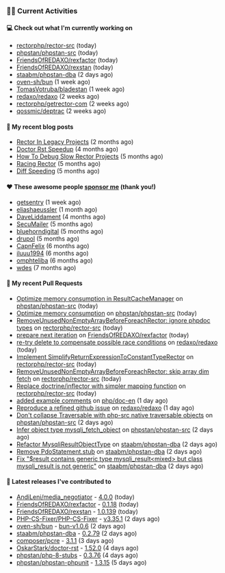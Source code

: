 ### 👨‍💻 Current Activities


#### 💻 Check out what I'm currently working on

- [rectorphp/rector-src](https://github.com/rectorphp/rector-src) (today)
- [phpstan/phpstan-src](https://github.com/phpstan/phpstan-src) (today)
- [FriendsOfREDAXO/rexfactor](https://github.com/FriendsOfREDAXO/rexfactor) (today)
- [FriendsOfREDAXO/rexstan](https://github.com/FriendsOfREDAXO/rexstan) (today)
- [staabm/phpstan-dba](https://github.com/staabm/phpstan-dba) (2 days ago)
- [oven-sh/bun](https://github.com/oven-sh/bun) (1 week ago)
- [TomasVotruba/bladestan](https://github.com/TomasVotruba/bladestan) (1 week ago)
- [redaxo/redaxo](https://github.com/redaxo/redaxo) (2 weeks ago)
- [rectorphp/getrector-com](https://github.com/rectorphp/getrector-com) (2 weeks ago)
- [qossmic/deptrac](https://github.com/qossmic/deptrac) (2 weeks ago)


#### 📜 My recent blog posts

- [Rector In Legacy Projects](https://staabm.github.io/2023/07/23/rector-in-legacy-projects.html) (2 months ago)
- [Doctor Rst Speedup](https://staabm.github.io/2023/05/18/doctor-rst-speedup.html) (4 months ago)
- [How To Debug Slow Rector Projects](https://staabm.github.io/2023/05/10/how-to-debug-slow-rector-projects.html) (5 months ago)
- [Racing Rector](https://staabm.github.io/2023/05/06/racing-rector.html) (5 months ago)
- [Diff Speeding](https://staabm.github.io/2023/05/01/diff-speeding.html) (5 months ago)


#### ❤️ These awesome people [sponsor me](https://github.com/sponsors/staabm) (thank you!)

- [getsentry](https://github.com/getsentry) (1 week ago)
- [eliashaeussler](https://github.com/eliashaeussler) (1 month ago)
- [DaveLiddament](https://github.com/DaveLiddament) (4 months ago)
- [SecuMailer](https://github.com/SecuMailer) (5 months ago)
- [bluehorndigital](https://github.com/bluehorndigital) (5 months ago)
- [drupol](https://github.com/drupol) (5 months ago)
- [CapnFelix](https://github.com/CapnFelix) (6 months ago)
- [iluuu1994](https://github.com/iluuu1994) (6 months ago)
- [omphteliba](https://github.com/omphteliba) (6 months ago)
- [wdes](https://github.com/wdes) (7 months ago)


#### 🔨 My recent Pull Requests

- [Optimize memory consumption in ResultCacheManager](https://github.com/phpstan/phpstan-src/pull/2681) on [phpstan/phpstan-src](https://github.com/phpstan/phpstan-src) (today)
- [Optimize memory consumption](https://github.com/phpstan/phpstan-src/pull/2680) on [phpstan/phpstan-src](https://github.com/phpstan/phpstan-src) (today)
- [RemoveUnusedNonEmptyArrayBeforeForeachRector: ignore phpdoc types](https://github.com/rectorphp/rector-src/pull/5169) on [rectorphp/rector-src](https://github.com/rectorphp/rector-src) (today)
- [prepare next iteration](https://github.com/FriendsOfREDAXO/rexfactor/pull/135) on [FriendsOfREDAXO/rexfactor](https://github.com/FriendsOfREDAXO/rexfactor) (today)
- [re-try delete to compensate possible race conditions](https://github.com/redaxo/redaxo/pull/5843) on [redaxo/redaxo](https://github.com/redaxo/redaxo) (today)
- [Implement SimplifyReturnExpressionToConstantTypeRector](https://github.com/rectorphp/rector-src/pull/5167) on [rectorphp/rector-src](https://github.com/rectorphp/rector-src) (today)
- [RemoveUnusedNonEmptyArrayBeforeForeachRector: skip array dim fetch](https://github.com/rectorphp/rector-src/pull/5166) on [rectorphp/rector-src](https://github.com/rectorphp/rector-src) (today)
- [Replace doctrine/inflector with simpler mapping function](https://github.com/rectorphp/rector-src/pull/5165) on [rectorphp/rector-src](https://github.com/rectorphp/rector-src) (today)
- [added example comments](https://github.com/php/doc-en/pull/2854) on [php/doc-en](https://github.com/php/doc-en) (1 day ago)
- [Reproduce a refined github issue](https://github.com/redaxo/redaxo/pull/5842) on [redaxo/redaxo](https://github.com/redaxo/redaxo) (1 day ago)
- [Don&#39;t collapse Traversable with php-src native traversable objects](https://github.com/phpstan/phpstan-src/pull/2676) on [phpstan/phpstan-src](https://github.com/phpstan/phpstan-src) (2 days ago)
- [Infer object type mysqli_fetch_object](https://github.com/phpstan/phpstan-src/pull/2675) on [phpstan/phpstan-src](https://github.com/phpstan/phpstan-src) (2 days ago)
- [Refactor MysqliResultObjectType](https://github.com/staabm/phpstan-dba/pull/634) on [staabm/phpstan-dba](https://github.com/staabm/phpstan-dba) (2 days ago)
- [Remove PdoStatement.stub](https://github.com/staabm/phpstan-dba/pull/633) on [staabm/phpstan-dba](https://github.com/staabm/phpstan-dba) (2 days ago)
- [Fix &#34;$result contains generic type mysqli_result&lt;mixed&gt; but class mysqli_result is not generic&#34;](https://github.com/staabm/phpstan-dba/pull/632) on [staabm/phpstan-dba](https://github.com/staabm/phpstan-dba) (2 days ago)


#### 🔭 Latest releases I've contributed to

- [AndiLeni/media_negotiator](https://github.com/AndiLeni/media_negotiator) - [4.0.0](https://github.com/AndiLeni/media_negotiator/releases/tag/4.0.0) (today)
- [FriendsOfREDAXO/rexfactor](https://github.com/FriendsOfREDAXO/rexfactor) - [0.1.18](https://github.com/FriendsOfREDAXO/rexfactor/releases/tag/0.1.18) (today)
- [FriendsOfREDAXO/rexstan](https://github.com/FriendsOfREDAXO/rexstan) - [1.0.139](https://github.com/FriendsOfREDAXO/rexstan/releases/tag/1.0.139) (today)
- [PHP-CS-Fixer/PHP-CS-Fixer](https://github.com/PHP-CS-Fixer/PHP-CS-Fixer) - [v3.35.1](https://github.com/PHP-CS-Fixer/PHP-CS-Fixer/releases/tag/v3.35.1) (2 days ago)
- [oven-sh/bun](https://github.com/oven-sh/bun) - [bun-v1.0.6](https://github.com/oven-sh/bun/releases/tag/bun-v1.0.6) (2 days ago)
- [staabm/phpstan-dba](https://github.com/staabm/phpstan-dba) - [0.2.79](https://github.com/staabm/phpstan-dba/releases/tag/0.2.79) (2 days ago)
- [composer/pcre](https://github.com/composer/pcre) - [3.1.1](https://github.com/composer/pcre/releases/tag/3.1.1) (3 days ago)
- [OskarStark/doctor-rst](https://github.com/OskarStark/doctor-rst) - [1.52.0](https://github.com/OskarStark/doctor-rst/releases/tag/1.52.0) (4 days ago)
- [phpstan/php-8-stubs](https://github.com/phpstan/php-8-stubs) - [0.3.76](https://github.com/phpstan/php-8-stubs/releases/tag/0.3.76) (4 days ago)
- [phpstan/phpstan-phpunit](https://github.com/phpstan/phpstan-phpunit) - [1.3.15](https://github.com/phpstan/phpstan-phpunit/releases/tag/1.3.15) (5 days ago)
